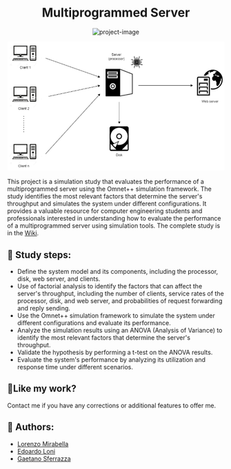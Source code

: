 <h1 align="center" id="title">Multiprogrammed Server</h1>

<p align="center"><img src="https://img.shields.io/badge/OMNeT++-5.6.2-1A2D33.svg?style=flat&amp;logo=omnet%2B%2B&amp;logoColor=white)](https://omnetpp.org/" alt="project-image"></p>

<p align="center">
    <img src="schema/schema.png" alt="Schema">
</p>


<p id="description">This project is a simulation study that evaluates the performance of a multiprogrammed server using the Omnet++ simulation framework. The study identifies the most relevant factors that determine the server's throughput and simulates the system under different configurations. It provides a valuable resource for computer engineering students and professionals interested in understanding how to evaluate the performance of a multiprogrammed server using simulation tools. The complete study is in the <a href="https://github.com/mirawara/Multiprogrammed-Server/wiki/MS-Wiki">Wiki</a>.</p>

  
<h2>🧐 Study steps:</h2>

 * Define the system model and its components, including the processor, disk, web server, and clients. 
 * Use of factorial analysis to identify the factors that can affect the server's throughput, including the number of clients, service rates of the processor, disk, and web server, and probabilities of request forwarding and reply sending. 
* Use the Omnet++ simulation framework to simulate the system under different configurations and evaluate its performance. 
* Analyze the simulation results using an ANOVA (Analysis of Variance) to identify the most relevant factors that determine the server's throughput.
* Validate the hypothesis by performing a t-test on the ANOVA results.
* Evaluate the system's performance by analyzing its utilization and response time under different scenarios. 


<h2>💖Like my work?</h2>

Contact me if you have any corrections or additional features to offer me.

<h2>👥 Authors:</h2>
<ul>
  <li><a href="https://github.com/mirawara">Lorenzo Mirabella</a></li>
  <li><a href="https://github.com/EdoardoLoni">Edoardo Loni</a></li>
  <li><a href="https://github.com/g-sferr">Gaetano Sferrazza</a></li>
</ul>
